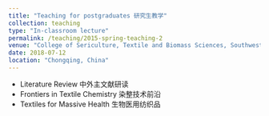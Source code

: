 ```yaml
---
title: "Teaching for postgraduates 研究生教学"
collection: teaching
type: "In-classroom lecture"
permalink: /teaching/2015-spring-teaching-2
venue: "College of Sericulture, Textile and Biomass Sciences, Southwest University"
date: 2018-07-12
location: "Chongqing, China"
---
```


- Literature Review 中外主文献研读
- Frontiers in Textile Chemistry 染整技术前沿
- Textiles for Massive Health 生物医用纺织品



